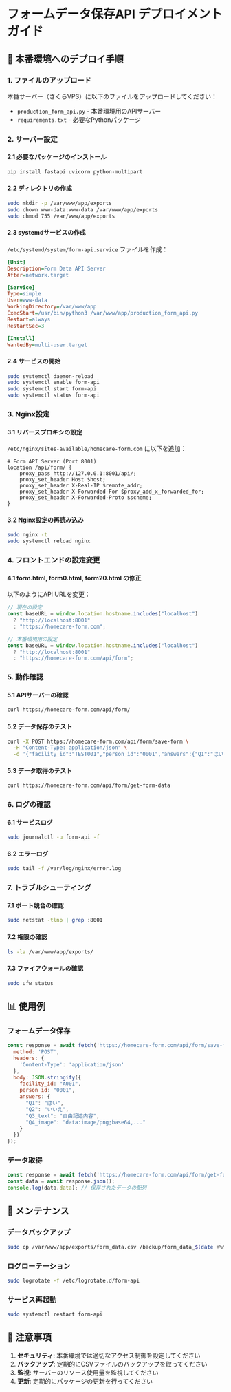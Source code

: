 # フォームデータ保存API デプロイメントガイド

## 🚀 本番環境へのデプロイ手順

### 1. ファイルのアップロード
本番サーバー（さくらVPS）に以下のファイルをアップロードしてください：

- `production_form_api.py` - 本番環境用のAPIサーバー
- `requirements.txt` - 必要なPythonパッケージ

### 2. サーバー設定

#### 2.1 必要なパッケージのインストール
```bash
pip install fastapi uvicorn python-multipart
```

#### 2.2 ディレクトリの作成
```bash
sudo mkdir -p /var/www/app/exports
sudo chown www-data:www-data /var/www/app/exports
sudo chmod 755 /var/www/app/exports
```

#### 2.3 systemdサービスの作成
`/etc/systemd/system/form-api.service` ファイルを作成：

```ini
[Unit]
Description=Form Data API Server
After=network.target

[Service]
Type=simple
User=www-data
WorkingDirectory=/var/www/app
ExecStart=/usr/bin/python3 /var/www/app/production_form_api.py
Restart=always
RestartSec=3

[Install]
WantedBy=multi-user.target
```

#### 2.4 サービスの開始
```bash
sudo systemctl daemon-reload
sudo systemctl enable form-api
sudo systemctl start form-api
sudo systemctl status form-api
```

### 3. Nginx設定

#### 3.1 リバースプロキシの設定
`/etc/nginx/sites-available/homecare-form.com` に以下を追加：

```nginx
# Form API Server (Port 8001)
location /api/form/ {
    proxy_pass http://127.0.0.1:8001/api/;
    proxy_set_header Host $host;
    proxy_set_header X-Real-IP $remote_addr;
    proxy_set_header X-Forwarded-For $proxy_add_x_forwarded_for;
    proxy_set_header X-Forwarded-Proto $scheme;
}
```

#### 3.2 Nginx設定の再読み込み
```bash
sudo nginx -t
sudo systemctl reload nginx
```

### 4. フロントエンドの設定変更

#### 4.1 form.html, form0.html, form20.html の修正
以下のようにAPI URLを変更：

```javascript
// 現在の設定
const baseURL = window.location.hostname.includes("localhost") 
  ? "http://localhost:8001" 
  : "https://homecare-form.com";

// 本番環境用の設定
const baseURL = window.location.hostname.includes("localhost") 
  ? "http://localhost:8001" 
  : "https://homecare-form.com/api/form";
```

### 5. 動作確認

#### 5.1 APIサーバーの確認
```bash
curl https://homecare-form.com/api/form/
```

#### 5.2 データ保存のテスト
```bash
curl -X POST https://homecare-form.com/api/form/save-form \
  -H "Content-Type: application/json" \
  -d '{"facility_id":"TEST001","person_id":"0001","answers":{"Q1":"はい","Q2":"いいえ","Q3_text":"テスト記述"}}'
```

#### 5.3 データ取得のテスト
```bash
curl https://homecare-form.com/api/form/get-form-data
```

### 6. ログの確認

#### 6.1 サービスログ
```bash
sudo journalctl -u form-api -f
```

#### 6.2 エラーログ
```bash
sudo tail -f /var/log/nginx/error.log
```

### 7. トラブルシューティング

#### 7.1 ポート競合の確認
```bash
sudo netstat -tlnp | grep :8001
```

#### 7.2 権限の確認
```bash
ls -la /var/www/app/exports/
```

#### 7.3 ファイアウォールの確認
```bash
sudo ufw status
```

## 📊 使用例

### フォームデータ保存
```javascript
const response = await fetch('https://homecare-form.com/api/form/save-form', {
  method: 'POST',
  headers: {
    'Content-Type': 'application/json'
  },
  body: JSON.stringify({
    facility_id: "A001",
    person_id: "0001",
    answers: {
      "Q1": "はい",
      "Q2": "いいえ",
      "Q3_text": "自由記述内容",
      "Q4_image": "data:image/png;base64,..."
    }
  })
});
```

### データ取得
```javascript
const response = await fetch('https://homecare-form.com/api/form/get-form-data');
const data = await response.json();
console.log(data.data); // 保存されたデータの配列
```

## 🔧 メンテナンス

### データバックアップ
```bash
sudo cp /var/www/app/exports/form_data.csv /backup/form_data_$(date +%Y%m%d_%H%M%S).csv
```

### ログローテーション
```bash
sudo logrotate -f /etc/logrotate.d/form-api
```

### サービス再起動
```bash
sudo systemctl restart form-api
```

## 📝 注意事項

1. **セキュリティ**: 本番環境では適切なアクセス制御を設定してください
2. **バックアップ**: 定期的にCSVファイルのバックアップを取ってください
3. **監視**: サーバーのリソース使用量を監視してください
4. **更新**: 定期的にパッケージの更新を行ってください